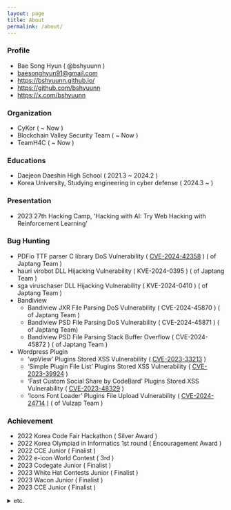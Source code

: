 ```yaml
---
layout: page
title: About
permalink: /about/
---
```


### Profile
- Bae Song Hyun ( @bshyuunn )
- baesonghyun91@gmail.com
- https://bshyuunn.github.io/
- https://github.com/bshyuunn
- https://x.com/bshyuunn

### Organization
- CyKor ( ~ Now )
- Blockchain Valley Security Team ( ~ Now )
- TeamH4C ( ~ Now )

### Educations
- Daejeon Daeshin High School ( 2021.3 ~ 2024.2 )
- Korea University, Studying engineering in cyber defense ( 2024.3 ~  )

### Presentation
- 2023 27th Hacking Camp, 'Hacking with AI: Try Web Hacking with Reinforcement Learning’

### Bug Hunting
- PDFio TTF parser C library DoS Vulnerability ( [CVE-2024-42358](https://nvd.nist.gov/vuln/detail/CVE-2024-42358) ) (  of Japtang Team )
- hauri virobot DLL Hijacking Vulnerability ( KVE-2024-0395 ) ( of Japtang Team )
- sga viruschaser DLL Hijacking Vulnerability ( KVE-2024-0410 ) ( of Japtang Team )
- Bandiview
    - Bandiview JXR File Parsing DoS Vulnerability ( CVE-2024-45870 ) ( of Japtang Team )
    - Bandiview PSD File Parsing DoS Vulnerability ( CVE-2024-45871 )  ( of Japtang  Team)
    - Bandiview PSD File Parsing Stack Buffer Overflow ( CVE-2024-45872 ) ( of Japtang  Team )
- Wordpress Plugin
    - ‘wpView’ Plugins Stored XSS Vulnerability ( [CVE-2023-33213](https://patchstack.com/database/vulnerability/wpview/wordpress-wpview-plugin-1-3-0-cross-site-scripting-xss-vulnerability?_s_id=cve) )
    - ‘Simple Plugin File List’ Plugins Stored XSS Vulnerability ( [CVE-2023-39924](https://patchstack.com/database/vulnerability/simple-file-list/wordpress-simple-file-list-plugin-6-1-9-cross-site-scripting-xss-vulnerability?_s_id=cve) )
    - ‘Fast Custom Social Share by CodeBard’ Plugins Stored XSS Vulnerability ( [CVE-2023-48329](https://patchstack.com/database/vulnerability/fast-custom-social-share-by-codebard/wordpress-fast-custom-social-share-by-codebard-plugin-1-1-1-cross-site-scripting-xss-vulnerability?_s_id=cve) )
    - ‘Icons Font Loader’ Plugins File Upload Vulnerability ( [CVE-2024-24714](https://patchstack.com/database/vulnerability/icons-font-loader/wordpress-icons-font-loader-plugin-1-1-4-arbitrary-file-upload-vulnerability?_s_id=cve) ) ( of Vulzap Team )

### Achievement
- 2022 Korea Code Fair Hackathon ( Silver Award )
- 2022 Korea Olympiad in Informatics 1st round ( Encouragement Award )
- 2022 CCE Junior ( Finalist )
- 2022 e-icon World Contest ( 3rd )
- 2023 Codegate Junior ( Finalist )
- 2023 White Hat Contests Junior ( Finalist )
- 2023 Wacon Junior ( Finalist )
- 2023 CCE Junior ( Finalist )
<details>
<summary>etc.</summary>
    <ul>
        <li>2021 전국 고등학교 소프트웨어 창업 및 아이디어 경진대회 ( 노력상 )</li>
        <li>2021 전국대광발명창작대회 발명아이디어제안서 부문 ( 금상 )</li>
        <li>2022 인공지능 자율탐구 성과대회 ( 대상 )</li>
        <li>2022 데이터 크리에이터 캠프 ( 우수상 )</li>
        <li>2022 기술기반 모빌리티 리빙랩 메이커톤 프로젝트 ( 대상 )</li>
        <li>2022 전국 동아리 소프트웨어 경진대회 ( 장려상 )</li>
        <li>2022 충청권 청소년 해킹방어대회 ( 최우수상 )</li>
        <li>2022 KOSPO 웹서비스 정보보안 경진대회 청소년부 ( 우수상 )</li>
        <li>2022 대한민국 청소년 창업경진대회 ( 우수상 )</li>
        <li>2022 아산 유스프러너 ( 우수상 )</li>
        <li>2023 경운대 지능형 모빌리티 SW 경진대회 인공지능 분야 ( 대상 )</li>
        <li>2023 KDB 고등학생 창업프로그램 우수 수료팀</li>
        <li>2023 전국 창의 문제 해결 능력 경진대회 ( 동상 )</li>
        <li>2023 국민대 알고리즘 대회 ( 장려상 )</li>
        <li>2023 JBU CTF 중고등부 ( 장려상 )</li>
        <li>2023 사이버 보안 챌린지 ( Finalist )</li>
    </ul>
</details>
